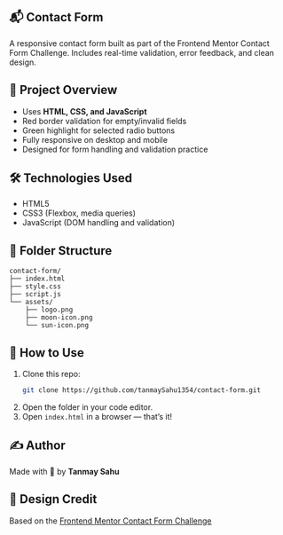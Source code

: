 ## 📬 Contact Form

A responsive contact form built as part of the Frontend Mentor Contact Form Challenge. Includes real-time validation, error feedback, and clean design.

## 📁 Project Overview

- Uses **HTML, CSS, and JavaScript**
- Red border validation for empty/invalid fields
- Green highlight for selected radio buttons
- Fully responsive on desktop and mobile
- Designed for form handling and validation practice

## 🛠️ Technologies Used

- HTML5
- CSS3 (Flexbox, media queries)
- JavaScript (DOM handling and validation)

## 📂 Folder Structure

```
contact-form/
├── index.html
├── style.css
├── script.js
└── assets/
    ├── logo.png
    ├── moon-icon.png
    └── sun-icon.png
```

## 🚀 How to Use

1. Clone this repo:
   ```bash
   git clone https://github.com/tanmaySahu1354/contact-form.git
   ```
2. Open the folder in your code editor.
3. Open `index.html` in a browser — that’s it!

## ✍️ Author

Made with 💛 by **Tanmay Sahu**

## 🎨 Design Credit

Based on the [Frontend Mentor Contact Form Challenge](https://www.frontendmentor.io/challenges/contact-form--G-hYlqKJj)
